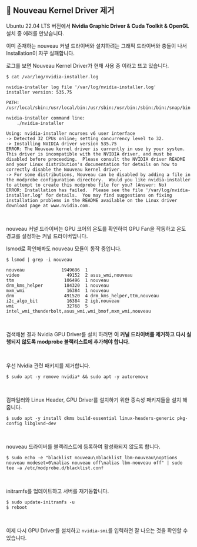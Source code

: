 
## 🚩 Nouveau Kernel Driver 제거

Ubuntu 22.04 LTS 버전에서 **Nvidia Graphic Driver & Cuda Toolkit & OpenGL** 설치 중 에러를 만났습니다.

이미 존재하는 nouveau 커널 드라이버와 설치하려는 그래픽 드라이버와 충돌이 나서 Installation이 자꾸 실패합니다.

로그를 보면 Nouveau Kernel Driver가 현재 사용 중 이라고 뜨고 있습니다.

```shell
$ cat /var/log/nvidia-installer.log
```

```
nvidia-installer log file '/var/log/nvidia-installer.log'
installer version: 535.75

PATH: /usr/local/sbin:/usr/local/bin:/usr/sbin:/usr/bin:/sbin:/bin:/snap/bin

nvidia-installer command line:
    ./nvidia-installer

Using: nvidia-installer ncurses v6 user interface
-> Detected 32 CPUs online; setting concurrency level to 32.
-> Installing NVIDIA driver version 535.75
ERROR: The Nouveau kernel driver is currently in use by your system.  This driver is incompatible with the NVIDIA driver, and must be disabled before proceeding.  Please consult the NVIDIA driver README and your Linux distribution's documentation for details on how to correctly disable the Nouveau kernel driver.
-> For some distributions, Nouveau can be disabled by adding a file in the modprobe configuration directory.  Would you like nvidia-installer to attempt to create this modprobe file for you? (Answer: No)
ERROR: Installation has failed.  Please see the file '/var/log/nvidia-installer.log' for details.  You may find suggestions on fixing installation problems in the README available on the Linux driver download page at www.nvidia.com.
```

<br>

nouveau 커널 드라이버는 GPU 코어의 온도를 확인하여 GPU Fan을 작동하고 온도 경고를 설정하는 커널 드라이버입니다.

lsmod로 확인해봐도 nouveau 모듈이 동작 중입니다.

```shell
$ lsmod | grep -i nouveau
```

```
nouveau              1949696  1
video                  49152  2 asus_wmi,nouveau
ttm                   106496  1 nouveau
drm_kms_helper        184320  1 nouveau
mxm_wmi                16384  1 nouveau
drm                   491520  4 drm_kms_helper,ttm,nouveau
i2c_algo_bit           16384  2 igb,nouveau
wmi                    32768  5 intel_wmi_thunderbolt,asus_wmi,wmi_bmof,mxm_wmi,nouveau
```

<br>

검색해본 결과 Nvidia GPU Driver를 설치 하려면 **이 커널 드라이버를 제거하고 다시 실행되지 않도록 modprobe 블랙리스트에 추가해야 합니다.**

<br>

우선 Nvidia 관련 패키지를 제거합니다.

```shell
$ sudo apt -y remove nvidia* && sudo apt -y autoremove
```

<br>

컴파일러와 Linux Header, GPU Driver를 설치하기 위한 종속성 패키지들을 설치 해 줍니다.

```shell
$ sudo apt -y install dkms build-essential linux-headers-generic pkg-config libglvnd-dev
```

<br>

nouveau 드라이버를 블랙리스트에 등록하여 활성화되지 않도록 합니다.

```shell
$ sudo echo -e "blacklist nouveau\nblacklist lbm-nouveau\noptions nouveau modeset=0\nalias nouveau off\nalias lbm-nouveau off" | sudo tee -a /etc/modprobe.d/blacklist.conf
```

<br>

initramfs를 업데이트하고 서버를 재기동합니다.

```shell
$ sudo update-initramfs -u
$ reboot
```

<br>

이제 다시 GPU Driver를 설치하고 `nvidia-smi`를 입력하면 잘 나오는 것을 확인할 수 있습니다.